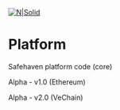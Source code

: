 [![N|Solid](https://safehaven.io/img/logo_color.png)](https://safehaven.io/)

# Platform
Safehaven platform code (core) 

Alpha - v1.0 (Ethereum)

Alpha - v2.0 (VeChain)


